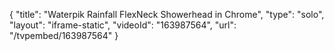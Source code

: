 {
    "title": "Waterpik Rainfall FlexNeck Showerhead in Chrome",
    "type": "solo",
    "layout": "iframe-static",
    "videoId": "163987564",
    "url": "\/tvpembed\/163987564"
}